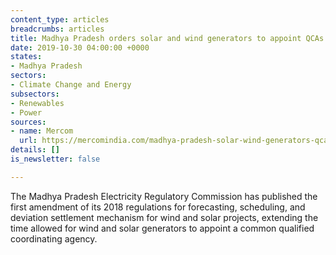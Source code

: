 ```yaml
---
content_type: articles
breadcrumbs: articles
title: Madhya Pradesh orders solar and wind generators to appoint QCAs within 2 months.
date: 2019-10-30 04:00:00 +0000
states:
- Madhya Pradesh
sectors:
- Climate Change and Energy
subsectors:
- Renewables
- Power
sources:
- name: Mercom
  url: https://mercomindia.com/madhya-pradesh-solar-wind-generators-qca/
details: []
is_newsletter: false

---
```

The Madhya Pradesh Electricity Regulatory Commission has published the first amendment of its 2018 regulations for forecasting, scheduling, and deviation settlement mechanism for wind and solar projects, extending the time allowed for wind and solar generators to appoint a common qualified coordinating agency.
